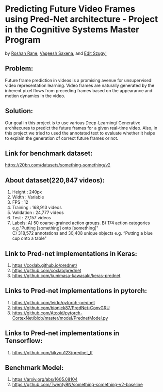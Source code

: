 # Predicting Future Video Frames using Pred-Net architecture - Project in the Cognitive Systems Master Program

by [Roshan Rane](https://github.com/RoshanRane), [Vageesh Saxena](https://github.com/vageeshSaxena), and [Edit Szugyi](https://github.com/szugyiedit)

## Problem:
Future frame prediction in videos is a promising avenue for unsupervised video representation learning. Video frames are naturally generated by the inherent pixel flows from preceding frames based on the appearance and motion dynamics in the video.

## Solution: 
Our goal in this project is to use various Deep-Learning/ Generative architecures to predict the future frames for a given real-time video. Also, in this project we tried to used the annotated text to evaluate whether it helps to explain the generation of correct future frames or not. 

## Link for benchmark dataset:
https://20bn.com/datasets/something-something/v2

## About dataset(220,847 videos):
1) Height : 240px 
2) Width : Variable
3) FPS : 12  
4) Training : 168,913 videos
5) Validation : 24,777 videos
6) Test : 27,157 videos
7) Labels: 
A) 50 coarse-grained action groups.
B) 174 action categories e.g."Putting [something] onto [something]"  
C) 318,572 annotations and 30,408 unique objects e.g. “Putting a blue cup onto a table"  

## Link to Pred-net implementations in Keras:
1) https://coxlab.github.io/prednet/
2) https://github.com/coxlab/prednet
3) https://github.com/kunimasa-kawasaki/keras-prednet

## Links to Pred-net implementations in pytorch:
1) https://github.com/leido/pytorch-prednet
2) https://github.com/bionick87/PredNet-ConvGRU
3) https://github.com/Atcold/pytorch-CortexNet/blob/master/model/PrednetModel.py

## Links to Pred-net implementations in Tensorflow:
1) https://github.com/kikyou123/prednet_tf

## Benchmark Model:
1) https://arxiv.org/abs/1605.08104
2) https://github.com/TwentyBN/something-something-v2-baseline
